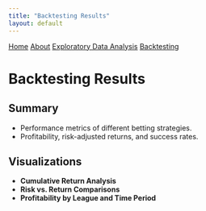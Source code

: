 ```yaml
---
title: "Backtesting Results"
layout: default
---
```


<link rel="stylesheet" type="text/css" href="./assets/css/style.css">

<div class="header">
    <a href="index.md">Home</a>
    <a href="about.md">About</a>
    <a href="eda.md">Exploratory Data Analysis</a>
    <a href="backtesting.md">Backtesting</a>
</div>

# Backtesting Results

## Summary
- Performance metrics of different betting strategies.
- Profitability, risk-adjusted returns, and success rates.

## Visualizations
- **Cumulative Return Analysis**
- **Risk vs. Return Comparisons**
- **Profitability by League and Time Period**
